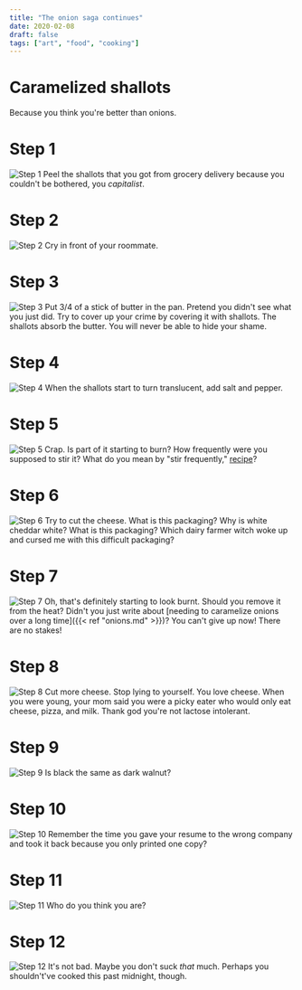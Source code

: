 ```yaml
---
title: "The onion saga continues"
date: 2020-02-08
draft: false
tags: ["art", "food", "cooking"]
---
```

# Caramelized shallots
Because you think you're better than onions.
# Step 1
![Step 1](/step-01.jpg)
Peel the shallots that you got from grocery delivery because you couldn't be bothered, you _capitalist_.
# Step 2
![Step 2](/step-02.jpg)
Cry in front of your roommate.
# Step 3
![Step 3](/step-03.jpg)
Put 3/4 of a stick of butter in the pan. Pretend you didn't see what you just did. Try to cover up your crime by covering it with shallots. The shallots absorb the butter. You will never be able to hide your shame.
# Step 4
![Step 4](/step-04.jpg)
When the shallots start to turn translucent, add salt and pepper.
# Step 5
![Step 5](/step-05.jpg)
Crap. Is part of it starting to burn? How frequently were you supposed to stir it? What do you mean by "stir frequently," [recipe](https://www.foodnetwork.com/recipes/french-onion-soup-recipe-1950864)?
# Step 6
![Step 6](/step-06.jpg)
Try to cut the cheese. What is this packaging? Why is white cheddar white? What is this packaging? Which dairy farmer witch woke up and cursed me with this difficult packaging?
# Step 7
![Step 7](/step-07.jpg)
Oh, that's definitely starting to look burnt. Should you remove it from the heat? Didn't you just write about [needing to caramelize onions over a long time]({{< ref "onions.md" >}})? You can't give up now! There are no stakes!
# Step 8
![Step 8](/step-08.jpg)
Cut more cheese. Stop lying to yourself. You love cheese. When you were young, your mom said you were a picky eater who would only eat cheese, pizza, and milk. Thank god you're not lactose intolerant.
# Step 9
![Step 9](/step-09.jpg)
Is black the same as dark walnut?
# Step 10
![Step 10](/step-10.jpg)
Remember the time you gave your resume to the wrong company and took it back because you only printed one copy?
# Step 11
![Step 11](/step-11.jpg)
Who do you think you are?
# Step 12
![Step 12](/step-12.jpg)
It's not bad. Maybe you don't suck _that_ much. Perhaps you shouldn't've cooked this past midnight, though.
